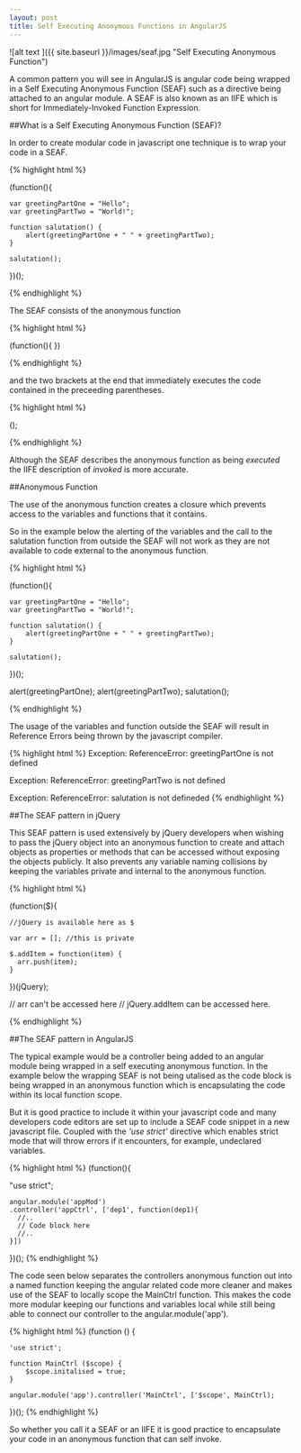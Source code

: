 ```yaml
---
layout: post
title: Self Executing Anonymous Functions in AngularJS
---
```


![alt text ]({{ site.baseurl }}/images/seaf.jpg "Self Executing Anonymous Function")




A common pattern you will see in AngularJS is angular code being wrapped in a Self Executing Anonymous Function (SEAF) such as a directive  being attached to an angular module. A SEAF is also known as an IIFE which is short for Immediately-Invoked Function Expression.

##What is a Self Executing Anonymous Function (SEAF)?

In order to create modular code in javascript one technique is to wrap your code in a SEAF.

{% highlight html %}

(function(){

    var greetingPartOne = "Hello";
    var greetingPartTwo = "World!";
    
    function salutation() {
        alert(greetingPartOne + " " + greetingPartTwo);
    }
    
    salutation();
   
})();

{% endhighlight %}

The SEAF consists of the anonymous function

{% highlight html %}

(function(){
})

{% endhighlight %}

and the two brackets at the end that immediately executes the code contained in the preceeding parentheses.

{% highlight html %}

();

{% endhighlight %}

Although the SEAF describes the anonymous function as being *executed* the IIFE description of *invoked* is more accurate.

##Anonymous Function

The use of the anonymous function creates a closure which prevents access to the variables and functions that it contains.
 
So in the example below the alerting of the variables and the call to the salutation function from outside the SEAF will not work as they are not available to code external to the anonymous function.



{% highlight html %}

(function(){

    var greetingPartOne = "Hello";
    var greetingPartTwo = "World!";
    
    function salutation() {
        alert(greetingPartOne + " " + greetingPartTwo);
    }
    
    salutation();
   
})();

alert(greetingPartOne);
alert(greetingPartTwo);
salutation();

{% endhighlight %}

The usage of the variables and function outside the SEAF will result in Reference Errors being thrown by the javascript compiler.

{% highlight html %}
Exception: ReferenceError: greetingPartOne is not defined

Exception: ReferenceError: greetingPartTwo is not defined

Exception: ReferenceError: salutation is not defineded
{% endhighlight %}


##The SEAF pattern in jQuery

This SEAF pattern is used extensively by jQuery developers when wishing to pass the jQuery object into an anonymous function to create and attach objects as properties or methods that can be accessed without exposing the objects publicly. It also prevents any variable naming collisions by keeping the variables private and internal to the anonymous function.

{% highlight html %}

(function($){

    //jQuery is available here as $
    
    var arr = []; //this is private
    
    $.addItem = function(item) {
      arr.push(item);
    }

})(jQuery);

// arr can't be accessed here
// jQuery.addItem can be accessed here.

{% endhighlight %}

##The SEAF pattern in AngularJS

The typical example would be a controller being added to an angular module being wrapped in a self executing anonymous function. In the example below the wrapping SEAF is not being utalised as the code block is being wrapped in an anonymous function which is encapsulating 
the code within its local function scope. 

But it is good practice to include it within your javascript code and many developers code editors are set up to include a SEAF code snippet in a new javascript file. Coupled with the *'use strict'* directive which enables strict mode that will throw errors if it encounters, for example, undeclared variables.

{% highlight html %}
(function(){

 "use strict";

    angular.module('appMod')
    .controller('appCtrl', ['dep1', function(dep1){
      //..
      // Code block here
      //..
    }])
   
})();
{% endhighlight %}


The code seen below separates the controllers anonymous function out into a named function keeping the angular related code more 
cleaner and makes use of the SEAF to locally scope the MainCtrl function. This makes the code more modular keeping our functions and variables local while still being able to connect our controller to the angular.module('app').

{% highlight html %}
(function () {

    'use strict';
    
    function MainCtrl ($scope) {
        $scope.initalised = true;
    }
    
    angular.module('app').controller('MainCtrl', ['$scope', MainCtrl);
    
})();
{% endhighlight %}

So whether you call it a SEAF or an IIFE it is good practice to encapsulate your code in an anonymous function that can self invoke. 
